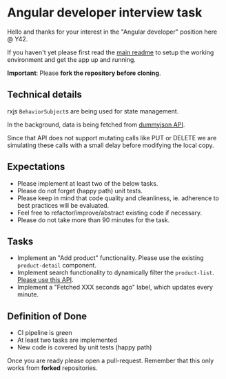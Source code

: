 # Angular developer interview task

Hello and thanks for your interest in the "Angular developer" position here @ Y42.

If you haven't yet please first read the [main readme](README.md) to setup the working environment and get the app up and running.

**Important**: Please **fork the repository before cloning**.

## Technical details

rxjs `BehaviorSubject`s are being used for state management.

In the background, data is being fetched from [dummyjson API](https://dummyjson.com/docs/products).

Since that API does not support mutating calls like PUT or DELETE we are simulating these calls with a small delay before modifying the local copy.

## Expectations

- Please implement at least two of the below tasks.
- Please do not forget (happy path) unit tests.
- Please keep in mind that code quality and cleanliness, ie. adherence to best practices will be evaluated.
- Feel free to refactor/improve/abstract existing code if necessary.
- Please do not take more than 90 minutes for the task.

## Tasks

- Implement an "Add product" functionality. Please use the existing `product-detail` component.
- Implement search functionality to dynamically filter the `product-list`. [Please use this API](https://dummyjson.com/docs/products#search).
- Implement a "Fetched XXX seconds ago" label, which updates every minute.

## Definition of Done

- CI pipeline is green
- At least two tasks are implemented
- New code is covered by unit tests (happy path)

Once you are ready please open a pull-request.
Remember that this only works from **forked** repositories.
